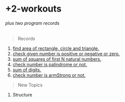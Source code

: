 # +2-workouts
###### plus two program records


> Records

1. [find area of rectangle, circle and triangle.](https://github.com/aninarafath6/plus_two-workouts/blob/main/area.cpp)
2. [check given number is positive or negative or zero.](https://github.com/aninarafath6/plus_two-workouts/blob/main/positve-or-negative.cpp)
3. [sum of squares of first N natural numbers.](https://github.com/aninarafath6/plus_two-workouts/blob/main/sum-of-sqr-of-naturaa-nums.cpp)
4. [check number is palindrome or not.](https://github.com/aninarafath6/plus_two-workouts/blob/main/palindrome.cpp)
5. [sum of digits.](https://github.com/aninarafath6/plus_two-workouts/blob/main/sum-of-the-digits.cpp)
6. [check number is armStrong or not.](https://github.com/aninarafath6/plus_two-workouts/blob/main/armstrong-numbers.cpp)



> New Topics

1. Structure

